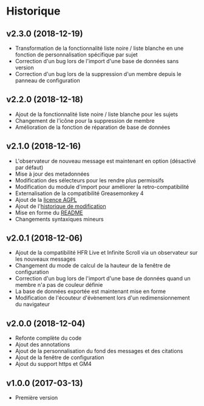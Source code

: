 
# Historique

## v2.3.0 (2018-12-19)

- Transformation de la fonctionnalité liste noire / liste blanche en une fonction de personnalisation spécifique par sujet
- Correction d'un bug lors de l'import d'une base de données sans version
- Correction d'un bug lors de la suppression d'un membre depuis le panneau de configuration

## v2.2.0 (2018-12-18)

- Ajout de la fonctionnalité liste noire / liste blanche pour les sujets
- Changement de l'icône pour la suppression de membre
- Amélioration de la fonction de réparation de base de données

## v2.1.0 (2018-12-16)

- L'observateur de nouveau message est maintenant en option (désactivé par défaut)
- Mise à jour des metadonnées
- Modification des sélecteurs pour les rendre plus permissifs
- Modification du module d'import pour améliorer la retro-compatibilité
- Externalisation de la compatibilité Greasemonkey 4
- Ajout de la [licence AGPL](LICENSE)
- Ajout de l'[historique de modification](CHANGELOG.md)
- Mise en forme du [README](README.md)
- Changements syntaxiques mineurs

## v2.0.1 (2018-12-06)

- Ajout de la compatibilité HFR Live et Infinite Scroll via un observateur sur les nouveaux messages
- Changement du mode de calcul de la hauteur de la fenêtre de configuration
- Correction d'un bug lors de l'import d'une base de données quand un membre n'a pas de couleur définie
- La base de données exportée est maintenant mise en forme
- Modification de l'écouteur d'évènement lors d'un redimensionnement du navigateur

## v2.0.0 (2018-12-04)

- Refonte complète du code
- Ajout des annotations
- Ajout de la personnalisation du fond des messages et des citations
- Ajout de la fenêtre de configuration
- Ajout du support https et GM4

## v1.0.0 (2017-03-13)

- Première version
